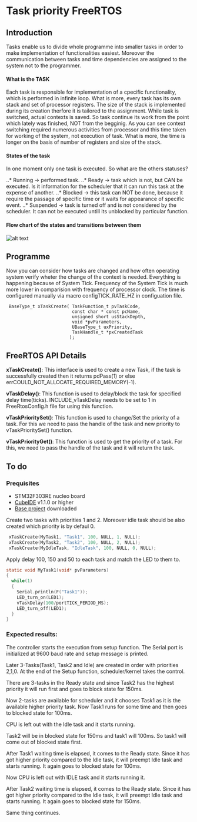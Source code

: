 # Task priority FreeRTOS

## Introduction

Tasks enable us to divide whole programme into smaller tasks in order to make implementation of functionalities easiest. Moreover the communication between tasks and time dependencies are assigned to the system not to the programmer.

#### What is the TASK

Each task is responsible for implementation of a cpecific functionality, which is performed in infinite loop.
What is more, every task has its own stack and set of processor registers. The size of the stack is implemented during its creation therfore it is tailored to the assignment.
While task is switched, actual contexts is saved. So task continue its work from the point which lately was finished, NOT from the begginig. 
As you can see context switching required numerous activities from processor and this time taken for working of the system, not execution of task. What is more, the time is longer on the basis of number of registers and size of the stack.

#### States of the task

In one moment only one task is executed. So what are the others statuses?

..* Running -> performed task.
..* Ready -> task which is not, but CAN be executed. Is it information for the scheduler that it can run this task at the expense of another.
..* Blocked -> this task can NOT be done, because it require the passage of specific time or it waits for appearance of specific event.
..* Suspended -> task is turned off and is not considered by the scheduler. It can not be executed untill its unblocked by particular function.


#### Flow chart of the states and transitions between them
![alt text](F:\EAiIB\semestr2\embedded-systems-2\img\states_flow_chart.png "Flow chart of states")


## Programme 

Now you can consider how tasks are changed and how often operating system verify wheter the change of the context is needed. Everything is happening because of System Tick. Frequency of the System Tick is much more lower in comparision with frequency of processor clock. The time is configured manually via macro configTICK_RATE_HZ in configuation file. 

```
 BaseType_t xTaskCreate( TaskFunction_t pvTaskCode,
                         const char * const pcName,
                         unsigned short usStackDepth,
                         void *pvParameters,
                         UBaseType_t uxPriority,
                         TaskHandle_t *pxCreatedTask
                        );
```
## FreeRTOS API Details

**xTaskCreate()**: This interface is used to create a new Task, if the task is successfully created then it returns pdPass(1) or else errCOULD_NOT_ALLOCATE_REQUIRED_MEMORY(-1). 

**vTaskDelay()**: This function is used to delay/block the task for specified delay time(ticks). INCLUDE_vTaskDelay needs to be set to 1 in FreeRtosConfig.h file for using this function. 

**vTaskPrioritySet()**: This function is used to change/Set the priority of a task.
For this we need to pass the handle of the task and new priority to vTaskPrioritySet() function. 

**vTaskPriorityGet()**: This function is used to get the priority of a task.
For this, we need to pass the handle of the task and it will return the task. 

## To do 

### Prequisites

 - STM32F303RE nucleo board
 - [CubeIDE](https://www.st.com/en/development-tools/stm32cubeide.html) v1.1.0 or higher
 - [Base project](foo.com) downloaded

Create two tasks with priorities 1 and 2. Moreover idle task should be also created which priority is by defaul 0.

```c
 xTaskCreate(MyTask1, "Task1", 100, NULL, 1, NULL);
 xTaskCreate(MyTask2, "Task2", 100, NULL, 2, NULL);
 xTaskCreate(MyIdleTask, "IdleTask", 100, NULL, 0, NULL);
```

Apply delay 100, 150 and 50 to each task and match the LED to them to.

```c
static void MyTask1(void* pvParameters)
{
  while(1)
  { 
    Serial.println(F("Task1"));
    LED_turn_on(LED1);
    vTaskDelay(100/portTICK_PERIOD_MS);
    LED_turn_off(LED1);
  }
}
```

### Expected results:

The controller starts the execution from setup function. The Serial port is initialized at 9600 baud rate and setup message is printed.

Later 3-Tasks(Task1, Task2 and Idle) are created in order with priorities 2,1,0. At the end of the Setup function, scheduler/kernel takes the control.

There are 3-tasks in the Ready state and since Task2 has the highest priority it will run first and goes to block state for 150ms.

Now 2-tasks are available for scheduler and it chooses Task1 as it is the available higher priority task.
Now Task1 runs for some time and then goes to blocked state for 100ms.

CPU is left out with the Idle task and it starts running.

Task2 will be in blocked state for 150ms and task1 will 100ms. So task1 will come out of blocked state first.

After Task1 waiting time is elapsed, it comes to the Ready state. Since it has got higher priority compared to the Idle task, it will preempt Idle task and starts running. It again goes to blocked state for 100ms.

Now CPU is left out with IDLE task and it starts running it.

After Task2 waiting time is elapsed, it comes to the Ready state. Since it has got higher priority compared to the Idle task, it will preempt Idle task and starts running. It again goes to blocked state for 150ms.

Same thing continues.
